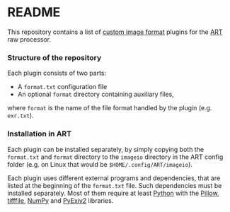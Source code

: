 # README #

This repository contains a list of [custom image format](https://bitbucket.org/agriggio/art/wiki/Customformats) plugins for the [ART](https://bitbucket.org/agriggio/art) raw processor.

### Structure of the repository ###

Each plugin consists of two parts: 

* A `format.txt` configuration file
* An optional `format` directory containing auxiliary files,

where `format` is the name of the file format handled by the plugin (e.g. `exr.txt`).

### Installation in ART ###

Each plugin can be installed separately, by simply copying both the `format.txt` and `format` directory to the `imageio` directory in the ART config folder (e.g. on Linux that would be `$HOME/.config/ART/imageio`).

Each plugin uses different external programs and dependencies, that are listed at the beginning of the `format.txt` file. Such dependencies must be installed separately.
Most of them require at least [Python](http://www.python.org) with the [Pillow](https://python-pillow.org/), [tifffile](https://pypi.org/project/tifffile/), [NumPy](https://numpy.org/) and [PyExiv2](https://pypi.org/project/pyexiv2/) libraries.
